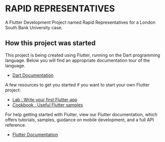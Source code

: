 # RAPID REPRESENTATIVES

A Flutter Development Project named Rapid Representatives for a London South Bank University case.


## How this project was started

This project is being created using Flutter, running on the Dart programming language.
Below you will find an appropriate documentation tour of the language.
- [Dart Documentation](https://dart.dev/guides/language/language-tour)


A few resources to get you started if you want to start your own Flutter project:
- [Lab : Write your first Flutter app](https://flutter.dev/docs/get-started/codelab)
- [Cookbook : Useful Flutter samples](https://flutter.dev/docs/cookbook)

For help getting started with Flutter, view our Flutter documentation, which offers tutorials,
samples, guidance on mobile development, and a full API reference.
- [Flutter Documentation](https://flutter.dev/docs)
